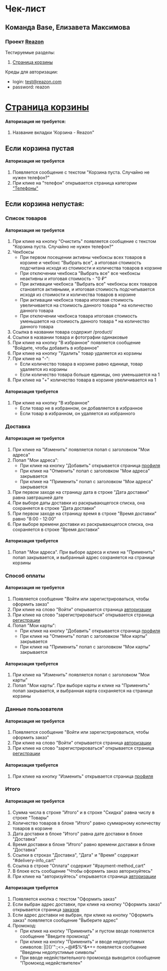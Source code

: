 # Чек-лист
## Команда Base, Елизавета Максимова
### Проект [Reazon](https://reazon.ru)

Тестируемые разделы:
1. [Страница корзины](https://github.com/Liza1040/homework-3-spring-2023/blob/main/Base-Liza-Maksimova.md#c%D1%82%D1%80%D0%B0%D0%BD%D0%B8%D1%86%D0%B0-%D0%BA%D0%BE%D1%80%D0%B7%D0%B8%D0%BD%D1%8B)

Креды для авторизации:
- login: test@reazon.com
- password: reazon

# [Cтраница корзины](https://www.reazon.ru/cart)
#### Авторизация не требуется:
1. Название вкладки 'Корзина - Reazon"
## Если корзина пустая
#### Авторизация не требуется
1. Появляется сообщение с текстом "Корзина пуста. Случайно не нужен телефон?"
2. При клике на "телефон" открывается страница категории ["Телефоны"](https://www.reazon.ru/category/phones)

## Если корзина непустая:
### Список товаров
#### Авторизация не требуется
1. При клике на кнопку "Очистить" появляется сообщение с текстом "Корзина пуста. Случайно не нужен телефон?"
2. Чекбоксы
    - При первом посещении активны чекбоксы всех товаров в корзине и чекбокс "Выбрать все", а итоговая стоимость подсчитана исходя из стоимости и количества товаров в корзине
    - При отключении чекбокса "Выбрать все" все чекбоксы неактивны и итоговая стоимость - "0 ₽"
    - При активации чекбокса "Выбрать все" чекбоксы всех товаров становятся активными, и итоговая стоимость подсчитывается исходя из стоимости и количества товаров в корзине
    - При активации чекбокса товара итоговая стоимость увеличивается на стоимость данного товара * на количество данного товара
    - При отключении чекбокса товара итоговая стоимость уменьшается на стоимость данного товара * на количество данного товара
3. Ссылка в названии товара содержит /product/
2. Ссылки в названии товара и фотографии одинаковые
4. При клике на кнопку "В избранное" появляется сообщение "Войдите, чтобы добавить в избранное"
5. При клике на кнопку "Удалить" товар удаляется из корзины
6. При клике на "-":
    - Если количество товара в корзине равно единице, товар удаляется из корзины
    - Если количество товара больше единицы, оно уменьшается на 1
7. При клике на "+" количество товара в корзине увеличивается на 1
#### Авторизация требуется
1. При клике на кнопку "В избранное" 
    - Если товар не в избранном, он добавляется в избранное
    - Если товар в избранном, он удаляется из избранного


### Доставка
#### Авторизация не требуется
1. При клике на "Изменить" появляется попап с заголовком "Мои адреса"
2. Попап "Мои адреса":
    - При клике на кнопку "Добавить" открывается страница [профиля](https://www.reazon.ru/user)
    - При клике на "Отменить" попап с заголовком "Мои адреса" закрывается
    - При клике на "Применить" попап с заголовком "Мои адреса" закрывается
3. При первом заходе на страницу дата в строке "Дата доставки" равна завтрашней дате
4. При выборе даты доставки из раскрывающегося списка, она сохраняется в строке "Дата доставки"
5. При первом заходе на страницу время в строке "Время доставки" равно "8:00 - 12:00"
6. При выборе времени доставки из раскрывающегося списка, она сохраняется в строке "Время доставки"
#### Авторизация требуется
1. Попап "Мои адреса". При выборе адреса и клике на "Применить" попап закрывается, и выбранный адрес сохраняется на странице корзины

### Способ оплаты
#### Авторизация не требуется
1. Появляется сообщение "Войти или зарегистрироваться, чтобы оформить заказ"
2. При клике на слово "Войти" открывается страница [авторизации](https://www.reazon.ru/login)
3. При клике на слово "зарегистрироваться" открывается страница [регистрации](https://www.reazon.ru/signup)
4. Попап "Мои карты":
    - При клике на кнопку "Добавить" открывается страница [профиля](https://www.reazon.ru/user)
    - При клике на "Отменить" попап с заголовком "Мои карты" закрывается
    - При клике на "Применить" попап с заголовком "Мои карты" закрывается
#### Авторизация требуется
1. При клике на "Изменить" появляется попап с заголовком "Мои карты"
2. Попап "Мои карты". При выборе карты и клике на "Применить" попап закрывается, и выбранная карта сохраняется на странице корзины

### Данные пользователя
#### Авторизация не требуется
1. Появляется сообщение "Войти или зарегистрироваться, чтобы оформить заказ"
2. При клике на слово "Войти" открывается страница [авторизации](https://www.reazon.ru/login)
3. При клике на слово "зарегистрироваться" открывается страница [регистрации](https://www.reazon.ru/signup)
#### Авторизация требуется
1. При клике на кнопку "Изменить" открывается страница [профиля](https://www.reazon.ru/user)

### Итого
#### Авторизация не требуется
1. Сумма числа в строке "Итого" и в строке "Скидка" равна числу в строке "Товары"
2. Количество товаров в блоке "Итого" равно суммарному количеству товаров в корзине 
3. Дата доставки в блоке "Итого" равна дате доставки в блоке "Доставка"
4. Время доставки в блоке "Итого" равно времени доставки в блоке "Доставка"
5. Ссылки в строках "Доставка", "Дата" и "Время" содержат "#delivery-info_cart"
6. Ссылка в строке "Оплата" содержит "#payment-method_cart"
7. В блоке есть сообщение "Чтобы оформить заказ авторизуйтесь"
8. При клике на "авторизуйтесь" открывается страница [авторизации](https://www.reazon.ru/login)
#### Авторизация требуется
1. Появляется кнопка с текстом "Оформить заказ"
2. Если выбран адрес доставки, при клике на кнопку "Оформить заказ" открывается страница [заказов](https://www.reazon.ru/orders)
3. Если адрес доставки не выбран, при клике на кнопку "Оформить заказ" появляется сообщение "Выберите адрес"
9. Промокод:
    - При клике на кнопку "Применить" и пустом вводе появляется сообщение "Введите промокод"
    - При клике на кнопку "Применить" и вводе недопустимых символов: |[]{}'":;<>,~@#$%^&*+= появляется сообщение "Введены недопустимые символы"
    - При вводе недействительного промокода выводится сообщение "Промокод недействителен"